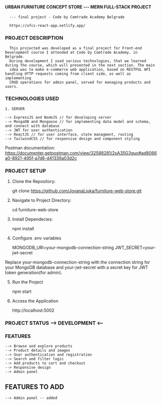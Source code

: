 ﻿#### URBAN FURNITURE CONCEPT STORE --- MERN FULL-STACK PROJECT

      --- final project - Code by Comtrade Academy Belgrade

      https://ufcs-react-app.netlify.app/

### PROJECT DESCRIPTION

      This projected was developed as a final project for Front-end Development course I attended at Code by Comtrade Academy, in Belgrade.
      During development I used various technologies, that we learned during the course, which will presented in the next section. The main
      idea was to make e-commerce web application, based on RESTFUL API handling HTTP requests coming from client side, as well as implementing
      CRUD operations for admin panel, served for managing products and users.

### TECHNOLOGIES USED

    1. SERVER

    --> ExpressJS and NodeJS // for developing server
    --> MongoDB and Mongoose // for implementing data model and schema, and connect with database
    --> JWT for user authentication
    --> ReactJS // for user interface, state managment, routing
    --> TailwindCSS // for responsive design and component styling

Postman documentation: https://documenter.getpostman.com/view/32588281/2sA35G3guo#ad8066a0-8921-495f-a7d6-d41339a03d2c

### PROJECT SETUP

1. Clone the Repository:

   git clone https://github.com/JovanaLjuka/furniture-web-store.git

2. Navigate to Project Directory:

   cd furniture-web-store

3. Install Dependecies:

   npm install

4. Configure .env variables

   MONGODB_URI=your-mongodb-connection-string
   JWT_SECRET=your-jwt-secret

Replace your-mongodb-connection-string with the connection string for your MongoDB database
and your-jwt-secret with a secret key for JWT token generation(for admin).

5. Run the Project

   npm start

6. Access the Application

   http://localhost:5002

### PROJECT STATUS --> DEVELOPMENT <--

### FEATURES

    --> Browse and explore products
    --> Product details and images
    --> User authentication and registration
    --> Search and filter logic
    --> Add products to cart and checkout
    --> Responsive design
    --> Admin panel

## FEATURES TO ADD

    --> Admin panel -- added
